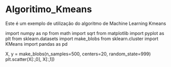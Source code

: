 # Algoritimo_Kmeans
Este é um exemplo de utilização do algoritmo de Machine Learning Kmeans

import numpy as np
from math import sqrt
from matplotlib import pyplot as plt
from sklearn.datasets import make_blobs
from sklearn.cluster import KMeans
import pandas as pd

X, y = make_blobs(n_samples=500, centers=20, random_state=999)
plt.scatter(X[:,0], X[:,1])
